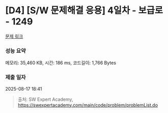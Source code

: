# [D4] [S/W 문제해결 응용] 4일차 - 보급로 - 1249 

[문제 링크](https://swexpertacademy.com/main/code/problem/problemDetail.do?contestProbId=AV15QRX6APsCFAYD) 

### 성능 요약

메모리: 35,460 KB, 시간: 186 ms, 코드길이: 1,766 Bytes

### 제출 일자

2025-08-17 18:41



> 출처: SW Expert Academy, https://swexpertacademy.com/main/code/problem/problemList.do